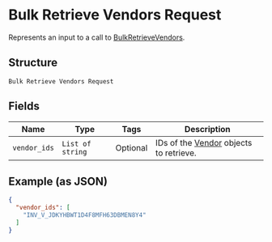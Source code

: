 
# Bulk Retrieve Vendors Request

Represents an input to a call to [BulkRetrieveVendors](../../doc/api/vendors.md#bulk-retrieve-vendors).

## Structure

`Bulk Retrieve Vendors Request`

## Fields

| Name | Type | Tags | Description |
|  --- | --- | --- | --- |
| `vendor_ids` | `List of string` | Optional | IDs of the [Vendor](../../doc/models/vendor.md) objects to retrieve. |

## Example (as JSON)

```json
{
  "vendor_ids": [
    "INV_V_JDKYHBWT1D4F8MFH63DBMEN8Y4"
  ]
}
```

